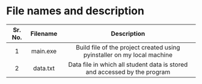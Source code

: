 # File names and description
| Sr. No. | Filename  |                                Description                                |
|:-------:|:---------:|:-------------------------------------------------------------------------:|
|    1    |  main.exe |  Build file of the project created using pyinstaller on my local machine  |
|    2    |  data.txt | Data file in which all student data is stored and accessed by the program |
